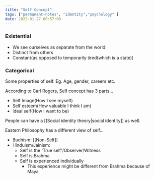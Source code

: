 ```yaml
---
title: "Self Concept"
tags: ["permanent-notes", "identity","psychology" ]
date: 2022-01-27 00:57:00
---
```


### Existential

- We see ourselves as separate from the world
- Distinct from others
- Constant(as opposed to temporarily tired(which is a state))

### Categorical

Some properties of self. Eg. Age, gender, careers etc.

According to Carl Rogers, Self concept has 3 parts...

- Self Image(How I see myself)
- Self esteem(How valuable I think I am)
- Ideal self(How I want to be)

People can have a [[Social identity theory|social identity]] as well.

Eastern Philosophy has a different view of self...

- Budhism: [[Non-Self]]
- Hinduism/Jainism:
	- Self is the 'True self'/Observer/Witness
	- Self is Brahma
	- Self is experienced individually
		- This experience might be different from Brahma because of Maya